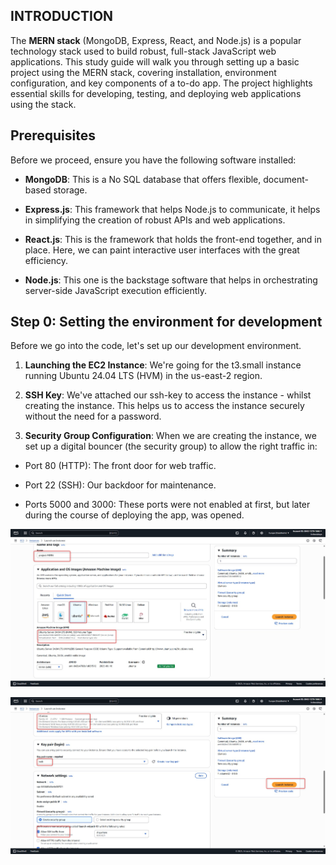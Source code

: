 ## INTRODUCTION

The **MERN stack** (MongoDB, Express, React, and Node.js) is a popular technology stack used to build robust, full-stack JavaScript web applications. This study guide will walk you through setting up a basic project using the MERN stack, covering installation, environment configuration, and key components of a to-do app. The project highlights essential skills for developing, testing, and deploying web applications using the stack.

## Prerequisites

Before we proceed, ensure you have the following software installed:

- **MongoDB**: This is a No SQL database that offers flexible, document-based storage.

- **Express.js**: This framework that helps Node.js to communicate, it helps in simplifying the creation of robust APIs and web applications.

- **React.js**: This is the framework that holds the front-end together, and in place. Here, we can paint interactive user interfaces with the great efficiency.

- **Node.js**: This one is the backstage software that helps in orchestrating server-side JavaScript execution efficiently.

## Step 0: Setting the environment for development

Before we go into the code, let's set up our development environment.

1. **Launching the EC2 Instance**: We're going for the t3.small instance running Ubuntu 24.04 LTS (HVM) in the us-east-2 region. 

2. **SSH Key**: We've attached our ssh-key to access the instance - whilst creating the instance. This helps us to access the instance securely without the need for a password.

3. **Security Group Configuration**: When we are creating the instance, we set up a digital bouncer (the security group) to allow the right traffic in:

- Port 80 (HTTP): The front door for web traffic.

- Port 22 (SSH): Our backdoor for maintenance.

- Ports 5000 and 3000: These ports were not enabled at first, but later during the course of deploying the app, was opened.

![project](/images/mern.jpg)

![project2](/images/mern2.jpg)